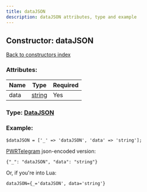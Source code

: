 ```yaml
---
title: dataJSON
description: dataJSON attributes, type and example
---
```

## Constructor: dataJSON  
[Back to constructors index](index.md)



### Attributes:

| Name     |    Type       | Required |
|----------|---------------|----------|
|data|[string](../types/string.md) | Yes|



### Type: [DataJSON](../types/DataJSON.md)


### Example:

```
$dataJSON = ['_' => 'dataJSON', 'data' => 'string'];
```  

[PWRTelegram](https://pwrtelegram.xyz) json-encoded version:

```
{"_": "dataJSON", "data": "string"}
```


Or, if you're into Lua:  


```
dataJSON={_='dataJSON', data='string'}

```


